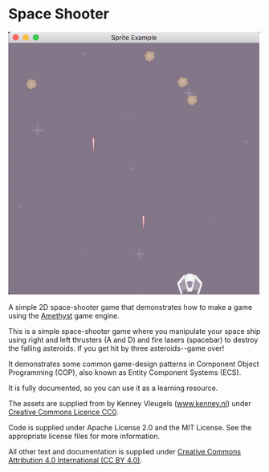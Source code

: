 # Space Shooter

![window example result](screenshot.png)

A simple 2D space-shooter game that demonstrates how to make a game using the [Amethyst](https://github.com/amethyst/amethyst) game engine.

This is a simple space-shooter game where you manipulate your space ship using right and left thrusters (A and D) and fire lasers
(spacebar) to destroy the falling asteroids. If you get hit by three asteroids--game over!

It demonstrates some common game-design patterns in Component Object Programming (COP), also known as Entity Component Systems (ECS).

It is fully documented, so you can use it as a learning resource.

The assets are supplied from by Kenney Vleugels (www.kenney.nl) under [Creative Commons Licence CC0](http://creativecommons.org/publicdomain/zero/1.0/).

Code is supplied under Apache License 2.0 and the MIT License. See the appropriate license files for more information.

All other text and documentation is supplied under [Creative Commons Attribution 4.0 International (CC BY 4.0)](https://creativecommons.org/licenses/by/4.0/).
